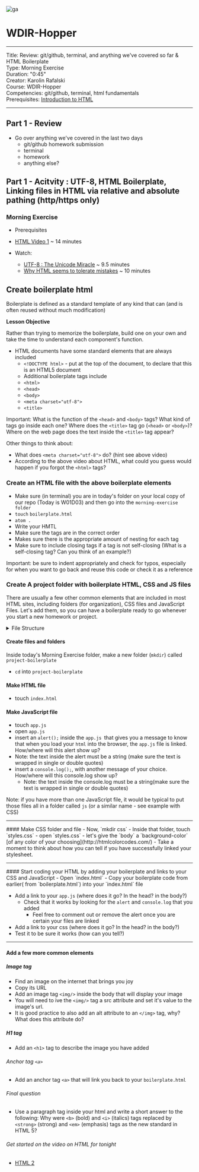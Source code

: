 ![ga](http://mobbook.generalassemb.ly/ga_cog.png)

# WDIR-Hopper

---
Title: Review: git/github, terminal, and anything we've covered so far & HTML Boilerplate <br>
Type: Morning Exercise<br>
Duration: "0:45"<br>
Creator: Karolin Rafalski<br>
    Course: WDIR-Hopper <br>
Competencies: git/github, terminal, html fundamentals <br>
Prerequisites: [Introduction to HTML](https://www.youtube.com/watch?v=DxhXFpsN5I4&index=1&list=PLdnONIhPScST0Vy4LrIZiYKpFNoxgyH7J)<br>

---

## Part 1 - Review
- Go over anything we've covered in the last two days
  - git/github homework submission
  - terminal
  - homework
  - anything else?


## Part 1 - Acitvity : UTF-8, HTML Boilerplate, Linking files in HTML via relative and absolute pathing (http/https only)

### Morning Exercise

- Prerequisites
 - [HTML Video 1]( https://www.youtube.com/watch?v=DxhXFpsN5I4&index=1&list=PLdnONIhPScST0Vy4LrIZiYKpFNoxgyH7J)  ~ 14 minutes


- Watch:
  - [UTF-8 : The Unicode Miracle](https://www.youtube.com/watch?v=MijmeoH9LT4) ~ 9.5 minutes
  - [Why HTML seems to tolerate mistakes](https://www.youtube.com/watch?v=-csXdj4WVwA) ~ 10 minutes

## Create boilerplate html
Boilerplate is defined as a standard template of any kind that can (and is often reused without much modification)

**Lesson Objective**

Rather than trying to memorize the boilerplate, build one on your own and take the time to understand each component's function.

- HTML documents have some standard elements that are always included
  - `<!DOCTYPE html>` - put at the top of the document, to declare that this is an HTML5 document
  - Additional boilerplate tags include
  - `<html>`
  - `<head>`
  - `<body>`
  - `<meta charset="utf-8">`
  - `<title>`

Important: What is the function of the `<head>` and `<body>` tags? What kind of tags go inside each one? Where does the `<title>` tag go (`<head>` or `<body>`)? Where on the web page does the text inside the `<title>` tag appear?

Other things to think about:
- What does `<meta charset="utf-8">` do? (hint see above video)
- According to the above video about HTML, what could you guess would happen if you forgot the `<html>` tags?


### Create an HTML file with the above boilerplate elements
 - Make sure (in terminal) you are in today's folder on your local copy of our repo (Today is W01D03) and then go into the `morning-exercise folder`
 - `touch` `boilerplate.html`
 - `atom .`
 - Write your HMTL
 - Make sure the tags are in the correct order
 - Makes sure there is the appropriate amount of nesting for each tag
 - Make sure to include closing tags if a tag is not self-closing (What is a self-closing tag? Can you think of an example?)

 Important: be sure to indent appropriately and check for typos, especially for when you want to go back and reuse this code or check it as a reference

### Create A project folder with boilerplate HTML, CSS and JS files

There are usually a few other common elements that are included in most HTML sites, including folders (for organization), CSS files and JavaScript Files. Let's add them, so you can have a boilerplate ready to go whenever you start a new homework or project.

<details><summary>File Structure</summary>
![file structure](boilerplate-file-structure.png)
</details>

#### Create files and folders
Inside today's Morning Exercise folder, make a new folder (`mkdir`) called `project-boilerplate`

- `cd` into `project-boilerplate`

#### Make HTML file

- touch `index.html`

#### Make JavaScript file
- touch `app.js`
- open `app.js`
- insert an `alert();` inside the `app.js `that gives you a message to know that when you load your `html` into the browser, the `app.js` file is linked. How/where will this alert show up?
 - Note: the text inside the alert must be a string (make sure the text is wrapped in single or double quotes)
- insert a `console.log();`, with another message of your choice. How/where will this console.log show up?
   - Note: the text inside the console.log must be a string(make sure the text is wrapped in single or double quotes)

Note: if you have more than one JavaScript file, it would be typical to put those files all in a folder called `js` (or a similar name  - see example with CSS)

<hr>
#### Make CSS folder and file
- Now,  `mkdir css`
- Inside that folder, touch `styles.css`
- open `styles.css`
- let's give the `body` a `background-color` [of any color of your choosing](http://htmlcolorcodes.com/)
- Take a moment to think about how you can tell if you have successfully linked your stylesheet.

<hr>
#### Start coding your HTML by adding your boilerplate and links to your CSS and JavaScript
- Open `index.html`
- Copy your boilerplate code from earlier( from `boilerplate.html`) into your `index.html` file


- Add a link to your `app.js` (where does it go? In the head? in the body?)
  - Check that it works by looking for the `alert` and `console.log` that you added
    - Feel free to comment out or remove the alert once you are certain your files are linked
- Add a link to your css (where does it go? In the head? in the body?)
- Test it to be sure it works (how can you tell?)
<hr>

#### Add a few more common elements

##### Image tag
- Find an image on the internet that brings you joy
- Copy its URL
- Add an image tag  `<img/>` inside the body that will display your image
 - You will need to ive the `<img/>` tag a src attribute and set it's value to the image's url.
 - It is good practice to also add an alt attribute to an `</img>` tag, why? What does this attribute do?

##### H1 tag
- Add an `<h1>` tag to describe the image you have added

###### Anchor tag `<a>`
- Add an anchor tag `<a>` that will link you back to your `boilerplate.html`

###### Final question
- Use a paragraph tag inside your html and write a short answer to the following: Why were `<b>` (bold) and  `<i>` (italics) tags replaced by `<strong>` (strong) and `<em>` (emphasis) tags as the new standard in HTML 5?


###### Get started on the video on HTML for tonight
- [HTML 2](https://www.youtube.com/watch?v=KhbnrDhWDdE&index=2&list=PLdnONIhPScST0Vy4LrIZiYKpFNoxgyH7J)
